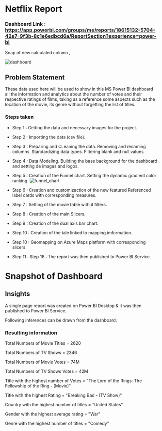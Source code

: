 # Netflix Report

### Dashboard Link : https://app.powerbi.com/groups/me/reports/18615132-5704-42e7-9f3b-8c1e6edbcd6a/ReportSection?experience=power-bi

Snap of new calculated column ,

![dashboard](https://github.com/leoschmoll/Netflix-Report/assets/152095978/75ffd805-b101-481b-9b74-85d20c38e8e4)

## Problem Statement

These data used here will be used to show in this MS Power BI dashboard all the information and analytics about the number of votes and their respective ratings of films, taking as a reference some aspects such as the location of the movie, its genre without forgetting the list of titles.


### Steps taken

- Step 1 : Getting the data and necessary images for the project.
- Step 2 : Importing the data (csv file).
- Step 3 : Preparing and CLeaning the data. Removing and renaming columns. Standardizing data types. Filtering blank and null values
- Step 4 : Data Modeling. Building the base background  for the dashboard and setting de images and logos.
- Step 5 : Creation of the Funnel chart. Setting the dynamic gradient color ranking.
![funnel_chart](https://github.com/leoschmoll/Netflix-Report/assets/152095978/a0ec9696-0dd0-4a14-972b-d4516ef0f409)

- Step 6 : Creation and customizaction of the new featured Referenced label cards with corresponding measures.
- Step 7 : Setting of the movie table with it filters. 
- Step 8 : Creation of the main Slicers.
- Step 9 : Creation of the dual axis bar chart.
- Step 10 : Creation of the tale linked to mapping imformation.
- Step 10 : Geomapping on  Azure Maps platform with corresponding slicers. 
- Step 11 : Step 18 : The report was then published to Power BI Service.


# Snapshot of Dashboard



## Insights

A single page report was created on Power BI Desktop & it was then published to Power BI Service.

Following inferences can be drawn from the dashboard;

### Resulting information

   Total Numbers of Movie Titles = 2620 

   Total Numbers of TV Shows = 2346

   Total Numbers of Movie Votes = 74M

   Total Numbers of TV Shows Votes = 42M

   Title with the highest number of Votes = "The Lord of the Rings: The Fellowship of the Ring - (Movie)"
   
   Title with the highest Rating = "Breaking Bad - (TV Show)"

   Country with the highest number of titles = "United States"

   Gender with the highest average rating = "War"

   Genre with the highest number of titles = "Comedy"
